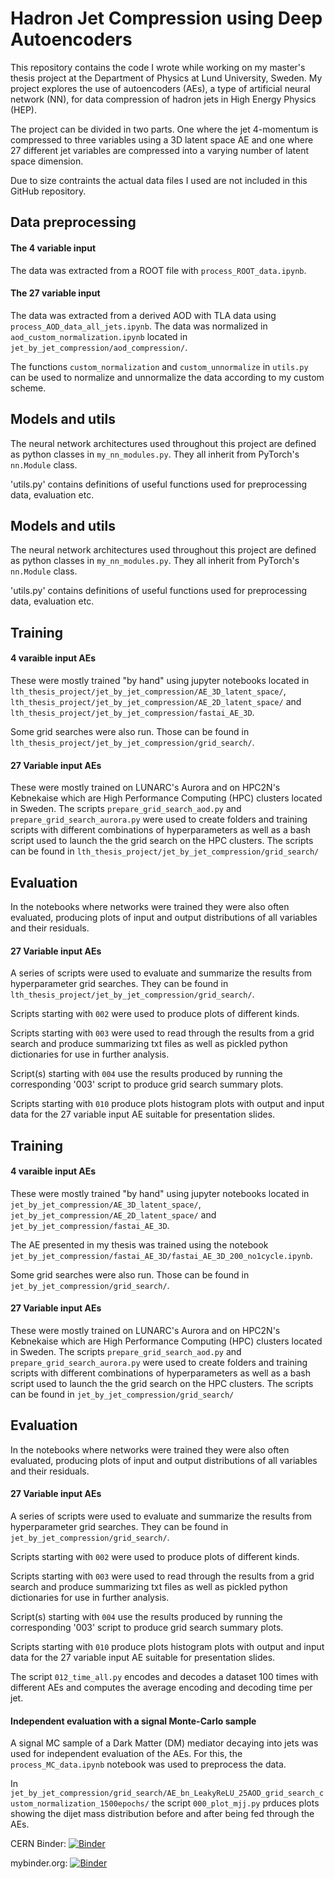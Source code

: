 # Hadron Jet Compression using Deep Autoencoders

This repository contains the code I wrote while working on my master's thesis project at the Department of Physics at Lund University, Sweden. My project explores the use of autoencoders (AEs), a type of artificial neural network (NN), for data compression of hadron jets in High Energy Physics (HEP).

The project can be divided in two parts. One where the jet 4-momentum is compressed to three variables using a 3D latent space AE and one where 27 different jet variables are compressed into a varying number of latent space dimension.

Due to size contraints the actual data files I used are not included in this GitHub repository.

## Data preprocessing


#### The 4 variable input

The data was extracted from a ROOT file with `process_ROOT_data.ipynb`.

#### The 27 variable input
The data was extracted from a derived AOD with TLA data using `process_AOD_data_all_jets.ipynb`. The data was normalized in `aod_custom_normalization.ipynb` located in `jet_by_jet_compression/aod_compression/`.

The functions `custom_normalization` and `custom_unnormalize` in `utils.py` can be used to normalize and unnormalize the data according to my custom scheme.

## Models and utils
The neural network architectures used throughout this project are defined as python classes in `my_nn_modules.py`. They all inherit from PyTorch's `nn.Module` class.

'utils.py' contains definitions of useful functions used for preprocessing data, evaluation etc.


## Models and utils
The neural network architectures used throughout this project are defined as python classes in `my_nn_modules.py`. They all inherit from PyTorch's `nn.Module` class.

'utils.py' contains definitions of useful functions used for preprocessing data, evaluation etc.

## Training

#### 4 varaible input AEs
These were mostly trained "by hand" using jupyter notebooks located in `lth_thesis_project/jet_by_jet_compression/AE_3D_latent_space/`, `lth_thesis_project/jet_by_jet_compression/AE_2D_latent_space/` and `lth_thesis_project/jet_by_jet_compression/fastai_AE_3D`.

Some grid searches were also run. Those can be found in `lth_thesis_project/jet_by_jet_compression/grid_search/`.

#### 27 Variable input AEs
These were mostly trained on LUNARC's Aurora and on HPC2N's Kebnekaise which are High Performance Computing (HPC) clusters located in Sweden. The scripts `prepare_grid_search_aod.py` and `prepare_grid_search_aurora.py` were used to create folders and training scripts with different combinations of hyperparameters as well as a bash script used to launch the the grid search on the HPC clusters. The scripts can be found in `lth_thesis_project/jet_by_jet_compression/grid_search/`

## Evaluation

In the notebooks where networks were trained they were also often evaluated, producing plots of input and output distributions of all variables and their residuals.

#### 27 Variable input AEs

A series of scripts were used to evaluate and summarize the results from hyperparameter grid searches. They can be found in `lth_thesis_project/jet_by_jet_compression/grid_search/`.

Scripts starting with `002` were used to produce plots of different kinds.

Scripts starting with `003` were used to read through the results from a grid search and produce summarizing txt files as well as pickled python dictionaries for use in further analysis.

Script(s) starting with `004` use the results produced by running the corresponding '003' script to produce grid search summary plots.

Scripts starting with `010` produce plots histogram plots with output and input data for the 27 variable input AE suitable for presentation slides.


## Training

#### 4 varaible input AEs
These were mostly trained "by hand" using jupyter notebooks located in `jet_by_jet_compression/AE_3D_latent_space/`, `jet_by_jet_compression/AE_2D_latent_space/` and `jet_by_jet_compression/fastai_AE_3D`.

The AE presented in my thesis was trained using the notebook `jet_by_jet_compression/fastai_AE_3D/fastai_AE_3D_200_no1cycle.ipynb`.

Some grid searches were also run. Those can be found in `jet_by_jet_compression/grid_search/`.

#### 27 Variable input AEs
These were mostly trained on LUNARC's Aurora and on HPC2N's Kebnekaise which are High Performance Computing (HPC) clusters located in Sweden. The scripts `prepare_grid_search_aod.py` and `prepare_grid_search_aurora.py` were used to create folders and training scripts with different combinations of hyperparameters as well as a bash script used to launch the the grid search on the HPC clusters. The scripts can be found in `jet_by_jet_compression/grid_search/`

## Evaluation

In the notebooks where networks were trained they were also often evaluated, producing plots of input and output distributions of all variables and their residuals.

#### 27 Variable input AEs

A series of scripts were used to evaluate and summarize the results from hyperparameter grid searches. They can be found in `jet_by_jet_compression/grid_search/`.

Scripts starting with `002` were used to produce plots of different kinds.

Scripts starting with `003` were used to read through the results from a grid search and produce summarizing txt files as well as pickled python dictionaries for use in further analysis.

Script(s) starting with `004` use the results produced by running the corresponding '003' script to produce grid search summary plots.

Scripts starting with `010` produce plots histogram plots with output and input data for the 27 variable input AE suitable for presentation slides.

The script `012_time_all.py` encodes and decodes a dataset 100 times with different AEs and computes the average encoding and decoding time per jet.


#### Independent evaluation with a signal Monte-Carlo sample
A signal MC sample of a Dark Matter (DM) mediator decaying into jets was used for independent evaluation of the AEs. For this, the `process_MC_data.ipynb` notebook was used to preprocess the data.

In `jet_by_jet_compression/grid_search/AE_bn_LeakyReLU_25AOD_grid_search_custom_normalization_1500epochs/` the script `000_plot_mjj.py` prduces plots showing the dijet mass distribution before and after being fed through the AEs.



CERN Binder: [![Binder](https://binder.cern.ch/badge_logo.svg)](https://binder.cern.ch/v2/gh/erwulff/lth_thesis_project/master)

mybinder.org: [![Binder](https://mybinder.org/badge_logo.svg)](https://mybinder.org/v2/gh/erwulff/lth_thesis_project/master)
